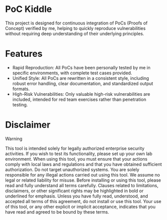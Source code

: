 # PoC Kiddle
This project is designed for continuous integration of PoCs (Proofs of Concept) verified by me, helping to quickly reproduce vulnerabilities without requiring deep understanding of their underlying principles.

# Features

- Rapid Reproduction: All PoCs have been personally tested by me in specific environments, with complete test cases provided.
- Unified Style: All PoCs are rewritten in a consistent style, including robust error handling, clear documentation, and standardized output formats.
- High-Risk Vulnerabilities: Only valuable high-risk vulnerabilities are included, intended for red team exercises rather than penetration testing.

# Disclaimer

> [!WARNING]
> This tool is intended solely for legally authorized enterprise security activities. If you wish to test its functionality, please set up your own lab environment.
> When using this tool, you must ensure that your actions comply with local laws and regulations and that you have obtained sufficient authorization. Do not target unauthorized systems.
> You are solely responsible for any illegal actions carried out using this tool. We assume no legal or related liability for misuse.
> Before installing or using this tool, please read and fully understand all terms carefully. Clauses related to limitations, disclaimers, or other significant rights may be highlighted in bold or underlined for emphasis. Unless you have fully read, understood, and accepted all terms of this agreement, do not install or use this tool. Your use of this tool, or any other explicit or implicit acceptance, indicates that you have read and agreed to be bound by these terms.

